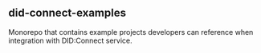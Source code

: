 ## did-connect-examples

Monorepo that contains example projects developers can reference when integration with DID:Connect service.
